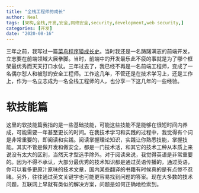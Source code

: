 ```yaml
---
title: "全栈工程师的成长"
author: Neal
tags: [架构,全栈,开发,安全,网络安全,security,development,web security,]
categories: [开发]
date: "2020-08-16" 
---
```


三年之前，我写过一篇[菜鸟程序猿成长史](https://segmentfault.com/a/1190000009470801)。当时我还是一名踌躇满志的前端开发，立志要在前端领域大展拳脚。当时，前端中的开发最乐此不疲的事就是为了哪个框架最优秀而天天打口水仗。三年过去了，我已经不再是一名前端工程师，变成了一名偶尔怼人和被怼的安全工程师。工作这几年，不管还是在技术学习上，还是工作上，作为一名立志成为一名全栈工程师的人，也分享一下这几年的一些经验。

# 软技能篇

这里的软技能篇我指的是一些基础技能，可能这些技能不是能够在很短时间内养成，可能需要一年甚至更长的时间。在我技术学习和实践的过程中，我觉得有个词是非常重要的，即阅读和实践。阅读掌握理论知识，实践让你熟悉技能，掌握技能。其实不管是做开发和做安全，都是一门技术活，和其它的技术工种从本质上来说没有太大的区别，当然天才型选手除外。对于阅读来说，我觉得英语是非常重要的。因为不得不承认，大部分最优秀的技术知识都是通过英语传播的，通过英语，你可以看多更原汁原味的技术文章，国内某些翻译的书籍有时候真的是有点惨不忍睹。另外，往往通过英文关键字也可能更容易找到问题的答案。现在大多数的技术问题，互联网上早就有类似的解决方案，问题是如何正确地检索到。